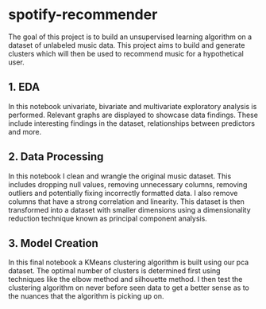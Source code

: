 # spotify-recommender

The goal of this project is to build an unsupervised learning algorithm on a dataset of unlabeled music data. This project aims to build and generate clusters which will then be used to recommend music for a hypothetical user. 

## 1. EDA 

In this notebook univariate, bivariate and multivariate exploratory analysis is performed. Relevant graphs are displayed to showcase data findings. These include interesting findings in the dataset, relationships between predictors and more.

## 2. Data Processing

In this notebook I clean and wrangle the original music dataset. This includes dropping null values, removing unnecessary columns, removing outliers and potentially fixing incorrectly formatted data. I also remove columns that have a strong correlation and linearity. This dataset is then transformed into a dataset with smaller dimensions using a dimensionality reduction technique known as principal component analysis.

## 3. Model Creation

In this final notebook a KMeans clustering algorithm is built using our pca dataset. The optimal number of clusters is determined first using techniques like the elbow method and silhouette method. I then test the clustering algorithm on never before seen data to get a better sense as to the nuances that the algorithm is picking up on. 
